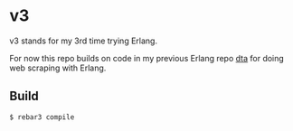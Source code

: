 # v3

v3 stands for my 3rd time trying Erlang.

For now this repo builds on code in my previous Erlang repo [dta](https://github.com/aaronlelevier/dta) for doing web scraping with Erlang.

## Build

```
$ rebar3 compile
```
